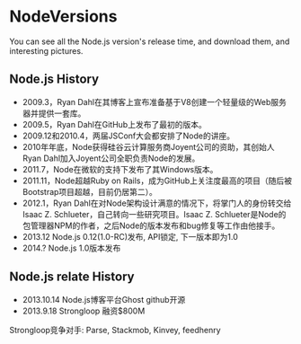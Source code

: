 NodeVersions
============

You can see all the Node.js version's release time, and download them, and interesting pictures.







## Node.js History

* 2009.3，Ryan Dahl在其博客上宣布准备基于V8创建一个轻量级的Web服务器并提供一套库。
* 2009.5，Ryan Dahl在GitHub上发布了最初的版本。
* 2009.12和2010.4，两届JSConf大会都安排了Node的讲座。
* 2010年年底，Node获得硅谷云计算服务商Joyent公司的资助，其创始人Ryan Dahl加入Joyent公司全职负责Node的发展。
* 2011.7，Node在微软的支持下发布了其Windows版本。
* 2011.11，Node超越Ruby on Rails，成为GitHub上关注度最高的项目（随后被Bootstrap项目超越，目前仍居第二）。
* 2012.1，Ryan Dahl在对Node架构设计满意的情况下，将掌门人的身份转交给Isaac Z. Schlueter，自己转向一些研究项目。Isaac Z. Schlueter是Node的包管理器NPM的作者，之后Node的版本发布和bug修复等工作由他接手。
* 2013.12 Node.js 0.12(1.0-RC)发布, API锁定, 下一版本即为1.0
* 2014.? Node.js 1.0版本发布



## Node.js relate History

* 2013.10.14 Node.js博客平台Ghost github开源
* 2013.9.18 Strongloop 融资$800M



Strongloop竞争对手: Parse, Stackmob, Kinvey, feedhenry

